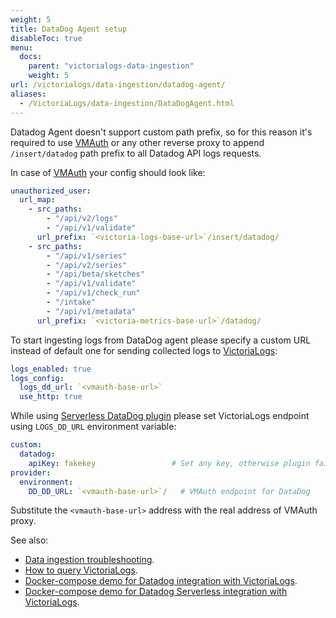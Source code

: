 ```yaml
---
weight: 5
title: DataDog Agent setup
disableToc: true
menu:
  docs:
    parent: "victorialogs-data-ingestion"
    weight: 5
url: /victorialogs/data-ingestion/datadog-agent/
aliases:
  - /VictoriaLogs/data-ingestion/DataDogAgent.html
---
```

Datadog Agent doesn't support custom path prefix, so for this reason it's required to use [VMAuth](https://docs.victoriametrics.com/vmauth/) or any other
reverse proxy to append `/insert/datadog` path prefix to all Datadog API logs requests.

In case of [VMAuth](https://docs.victoriametrics.com/vmauth/) your config should look like:

```yaml
unauthorized_user:
  url_map:
    - src_paths:
        - "/api/v2/logs"
        - "/api/v1/validate"
      url_prefix: `<victoria-logs-base-url>`/insert/datadog/
    - src_paths:
        - "/api/v1/series"
        - "/api/v2/series"
        - "/api/beta/sketches"
        - "/api/v1/validate"
        - "/api/v1/check_run"
        - "/intake"
        - "/api/v1/metadata"
      url_prefix: `<victoria-metrics-base-url>`/datadog/
```

To start ingesting logs from DataDog agent please specify a custom URL instead of default one for sending collected logs to [VictoriaLogs](https://docs.victoriametrics.com/VictoriaLogs/):

```yaml
logs_enabled: true
logs_config:
  logs_dd_url: `<vmauth-base-url>`
  use_http: true
```

While using [Serverless DataDog plugin](https://github.com/DataDog/serverless-plugin-datadog) please set VictoriaLogs endpoint using `LOGS_DD_URL` environment variable:

```yaml
custom:
  datadog:
    apiKey: fakekey                 # Set any key, otherwise plugin fails
provider:
  environment:
    DD_DD_URL: `<vmauth-base-url>`/   # VMAuth endpoint for DataDog
```

Substitute the `<vmauth-base-url>` address with the real address of VMAuth proxy.

See also:

- [Data ingestion troubleshooting](https://docs.victoriametrics.com/victorialogs/data-ingestion/#troubleshooting).
- [How to query VictoriaLogs](https://docs.victoriametrics.com/victorialogs/querying/).
- [Docker-compose demo for Datadog integration with VictoriaLogs](https://github.com/VictoriaMetrics/VictoriaMetrics/tree/master/deployment/docker/victorialogs/datadog-agent).
- [Docker-compose demo for Datadog Serverless integration with VictoriaLogs](https://github.com/VictoriaMetrics/VictoriaMetrics/tree/master/deployment/docker/victorialogs/datadog-serverless).
